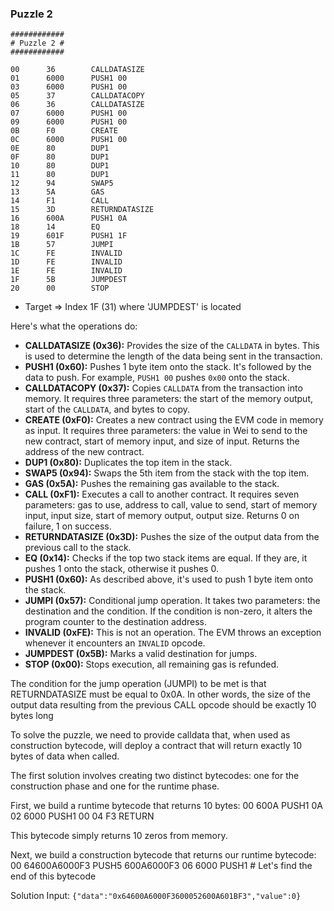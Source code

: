 ### Puzzle 2

```assembly
############
# Puzzle 2 #
############

00      36        CALLDATASIZE
01      6000      PUSH1 00
03      6000      PUSH1 00
05      37        CALLDATACOPY
06      36        CALLDATASIZE
07      6000      PUSH1 00
09      6000      PUSH1 00
0B      F0        CREATE
0C      6000      PUSH1 00
0E      80        DUP1
0F      80        DUP1
10      80        DUP1
11      80        DUP1
12      94        SWAP5
13      5A        GAS
14      F1        CALL
15      3D        RETURNDATASIZE
16      600A      PUSH1 0A
18      14        EQ
19      601F      PUSH1 1F
1B      57        JUMPI
1C      FE        INVALID
1D      FE        INVALID
1E      FE        INVALID
1F      5B        JUMPDEST
20      00        STOP
```

- Target => Index 1F (31) where 'JUMPDEST' is located

Here's what the operations do:

- **CALLDATASIZE (0x36):** Provides the size of the `CALLDATA` in bytes. This is used to determine the length of the data being sent in the transaction.
- **PUSH1 (0x60):** Pushes 1 byte item onto the stack. It's followed by the data to push. For example, `PUSH1 00` pushes `0x00` onto the stack.
- **CALLDATACOPY (0x37):** Copies `CALLDATA` from the transaction into memory. It requires three parameters: the start of the memory output, start of the `CALLDATA`, and bytes to copy.
- **CREATE (0xF0):** Creates a new contract using the EVM code in memory as input. It requires three parameters: the value in Wei to send to the new contract, start of memory input, and size of input. Returns the address of the new contract.
- **DUP1 (0x80):** Duplicates the top item in the stack.
- **SWAP5 (0x94):** Swaps the 5th item from the stack with the top item.
- **GAS (0x5A):** Pushes the remaining gas available to the stack.
- **CALL (0xF1):** Executes a call to another contract. It requires seven parameters: gas to use, address to call, value to send, start of memory input, input size, start of memory output, output size. Returns 0 on failure, 1 on success.
- **RETURNDATASIZE (0x3D):** Pushes the size of the output data from the previous call to the stack.
- **EQ (0x14):** Checks if the top two stack items are equal. If they are, it pushes 1 onto the stack, otherwise it pushes 0.
- **PUSH1 (0x60):** As described above, it's used to push 1 byte item onto the stack.
- **JUMPI (0x57):** Conditional jump operation. It takes two parameters: the destination and the condition. If the condition is non-zero, it alters the program counter to the destination address.
- **INVALID (0xFE):** This is not an operation. The EVM throws an exception whenever it encounters an `INVALID` opcode.
- **JUMPDEST (0x5B):** Marks a valid destination for jumps.
- **STOP (0x00):** Stops execution, all remaining gas is refunded.

The condition for the jump operation (JUMPI) to be met is that RETURNDATASIZE must be equal to 0x0A. In other words, the size of the output data resulting from the previous CALL opcode should be exactly 10 bytes long

To solve the puzzle, we need to provide calldata that, when used as construction bytecode, will deploy a contract that will return exactly 10 bytes of data when called.

The first solution involves creating two distinct bytecodes: one for the construction phase and one for the runtime phase.

First, we build a runtime bytecode that returns 10 bytes:
00 600A PUSH1 0A
02 6000 PUSH1 00
04 F3 RETURN

This bytecode simply returns 10 zeros from memory.

Next, we build a construction bytecode that returns our runtime bytecode:
00 64600A6000F3 PUSH5 600A6000F3
06 6000 PUSH1 # Let's find the end of this bytecode

Solution Input:
`{"data":"0x64600A6000F3600052600A601BF3","value":0}`
